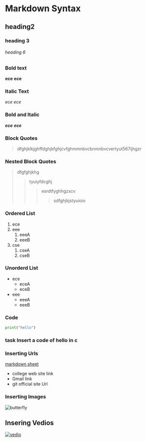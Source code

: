 # Markdown Syntax
## heading2
### heading 3
###### heading 6
### Bold text
**ece**
__ece__
### Italic Text
*ece*
_ece_
### Bold and Italic
**_ece_**
__*ece*__
### Block Quotes
> dfghjklkjghffdghjkfghjcvfghmmnbvcbnmnbvcvertyut567ijhgzr
### Nested Block Quotes
> dfgfghjkhg
>> tyuiyfdcghj
>>> esrdtfyghhgzxcv
>>>> sdfghjkjstyuioio
### Ordered List
1. ece
2. eee
    1. eeeA
    2. eeeB
3. cse
    1. cseA
    2. cseB
### Unorderd List
- ece
    * eceA
    * eceB
- eee
    + eeeA
    + eeeB
### Code
```python
print("hello")
```
### task Insert a code of hello in c
### Inserting Urls
[markdown sheet](https://www.markdownguide.org/cheat-sheet/)
- college web site link
[]()
- Gmail link
[]()
- git official site Url
[]()
### Inserting Images
![butterfly](https://github.com/madevi431/markdownsyntax/blob/master/img1.jpg)
## Insering Vedios
[![vedio](https://img.youtube.com/vi/X7R-q9rsrtU/0.jpg)](https://www.youtube.com/watch?v=X7R-q9rsrtU)
[![]()]()

